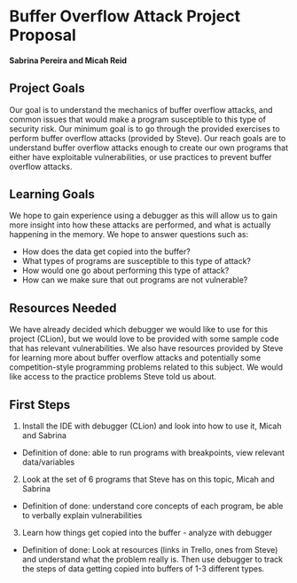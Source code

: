 
# Buffer Overflow Attack Project Proposal
#### Sabrina Pereira and Micah Reid


## Project Goals
Our goal is to understand the mechanics of buffer overflow attacks, and common issues that would make a program susceptible to this type of security risk. Our minimum goal is to go through the provided exercises to perform buffer overflow attacks (provided by Steve). Our reach goals are to understand buffer overflow attacks enough to create our own programs that either have exploitable vulnerabilities, or use practices to prevent buffer overflow attacks.


## Learning Goals
We hope to gain experience using a debugger as this will allow us to gain more insight into how these attacks are performed, and what is actually happening in the memory. We hope to answer questions such as:
  - How does the data get copied into the buffer?
  - What types of programs are susceptible to this type of attack?
  - How would one go about performing this type of attack?
  - How can we make sure that out programs are not vulnerable?


## Resources Needed
We have already decided which debugger we would like to use for this project (CLion), but we would love to be provided with some sample code that has relevant vulnerabilities. We also have resources provided by Steve for learning more about buffer overflow attacks and potentially some competition-style programming problems related to this subject. We would like access to the practice problems Steve told us about.


## First Steps
1. Install the IDE with debugger (CLion) and look into how to use it, Micah and Sabrina
  - Definition of done: able to run programs with breakpoints, view relevant data/variables
2. Look at the set of 6 programs that Steve has on this topic, Micah and Sabrina
  - Definition of done: understand core concepts of each program, be able to verbally explain vulnerabilities
3. Learn how things get copied into the buffer - analyze with debugger
  - Definition of done: Look at resources (links in Trello, ones from Steve) and understand what the problem really is. Then use debugger to track the steps of data getting copied into buffers of 1-3 different types.
